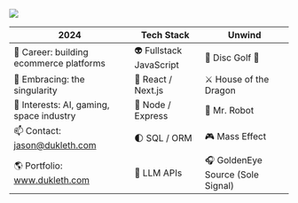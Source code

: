 [<img src="https://res.cloudinary.com/drwk6hccn/image/upload/c_crop,w_0.67,x_0.2,h_0.3,y_0.32/me/logos/json-x_y6cqi3.png" target="_blank">](https://www.dukleth.com)

| 2024 | Tech Stack | Unwind |
| ----------- | ---------- | ---------- |
| 💼 Career: building ecommerce platforms | 👽 Fullstack JavaScript | 🥏 Disc Golf 🐶 |
| 🌱 Embracing: the singularity | 🚀 React / Next.js | ⚔️ House of the Dragon  |
| 🔭 Interests: AI, gaming, space industry | 📡 Node / Express | 🤖 Mr. Robot |
| 📫 Contact: jason@dukleth.com | 🌓 SQL / ORM | 🎮 Mass Effect |
| 🌎 Portfolio: www.dukleth.com | 🌌 LLM APIs  | 🎧 GoldenEye Source (Sole Signal) |
